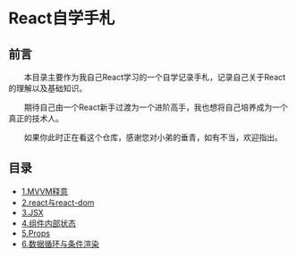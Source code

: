 # React自学手札

## 前言

&emsp;&emsp;本目录主要作为我自己React学习的一个自学记录手札，记录自己关于React的理解以及基础知识。

&emsp;&emsp;期待自己由一个React新手过渡为一个进阶高手，我也想将自己培养成为一个真正的技术人。

&emsp;&emsp;如果你此时正在看这个仓库，感谢您对小弟的垂青，如有不当，欢迎指出。

## 目录

- [1.MVVM释意](./1MVVM.md)
- [2.react与react-dom](./2ReactAndReactDom.md)
- [3.JSX](./3JSX.md)
- [4.组件内部状态](./4State.md)
- [5.Props](./5Props.md)
- [6.数据循环与条件渲染](./6DataLoopAndIfRender.md)

